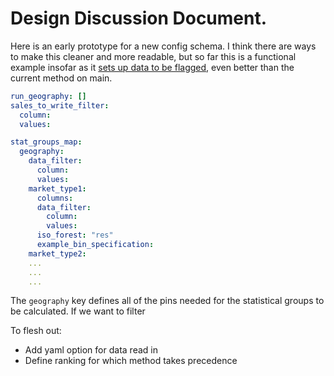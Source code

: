 # Design Discussion Document. 

Here is an early prototype for a new config schema. I think there are ways to make this cleaner and more readable, but so far this is a functional example insofar as it [sets up data to be flagged](https://github.com/ccao-data/model-sales-val/blob/98-make-flagging-script-more-flexible-with-respect-to-geography/manual_flagging/flagging.py#L209-L245), even better than the current method on main. 

```yaml
run_geography: []
sales_to_write_filter:
  column:
  values:
```

```yaml
stat_groups_map:
  geography:
    data_filter:
      column: 
      values: 
    market_type1:
      columns:
      data_filter:
        column: 
        values: 
      iso_forest: "res"
      example_bin_specification:
    market_type2:
    ...
    ...
    ...
```

The `geography` key defines all of the pins needed for the statistical groups to be calculated. If we want to filter 




To flesh out: 
- Add yaml option for data read in
- Define ranking for which method takes precedence
